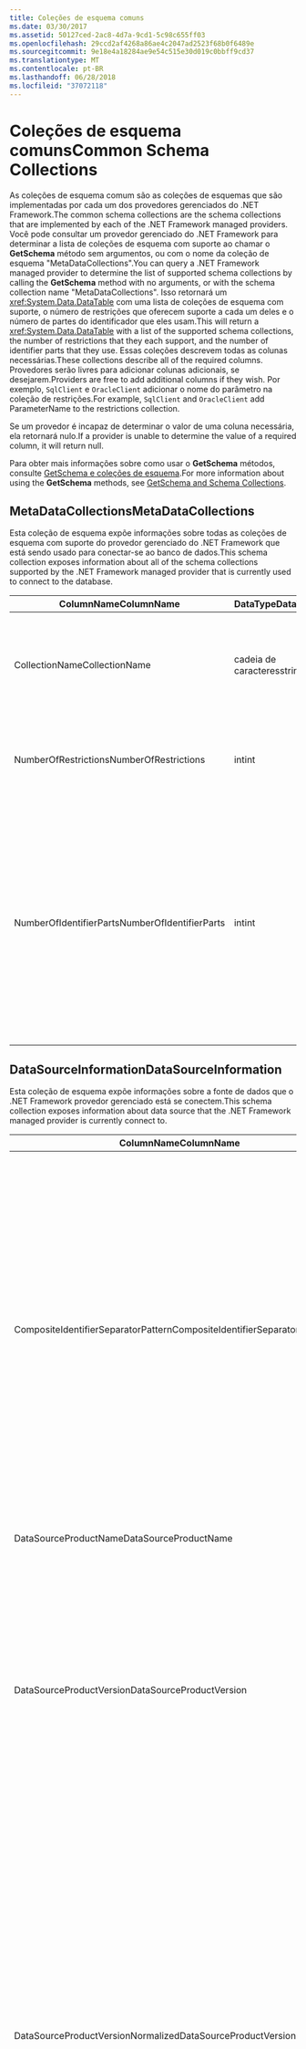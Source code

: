 ```yaml
---
title: Coleções de esquema comuns
ms.date: 03/30/2017
ms.assetid: 50127ced-2ac8-4d7a-9cd1-5c98c655ff03
ms.openlocfilehash: 29ccd2af4268a86ae4c2047ad2523f68b0f6489e
ms.sourcegitcommit: 9e18e4a18284ae9e54c515e30d019c0bbff9cd37
ms.translationtype: MT
ms.contentlocale: pt-BR
ms.lasthandoff: 06/28/2018
ms.locfileid: "37072118"
---
```

# <a name="common-schema-collections"></a><span data-ttu-id="d5958-102">Coleções de esquema comuns</span><span class="sxs-lookup"><span data-stu-id="d5958-102">Common Schema Collections</span></span>
<span data-ttu-id="d5958-103">As coleções de esquema comum são as coleções de esquemas que são implementadas por cada um dos provedores gerenciados do .NET Framework.</span><span class="sxs-lookup"><span data-stu-id="d5958-103">The common schema collections are the schema collections that are implemented by each of the .NET Framework managed providers.</span></span> <span data-ttu-id="d5958-104">Você pode consultar um provedor gerenciado do .NET Framework para determinar a lista de coleções de esquema com suporte ao chamar o **GetSchema** método sem argumentos, ou com o nome da coleção de esquema "MetaDataCollections".</span><span class="sxs-lookup"><span data-stu-id="d5958-104">You can query a .NET Framework managed provider to determine the list of supported schema collections by calling the **GetSchema** method with no arguments, or with the schema collection name "MetaDataCollections".</span></span> <span data-ttu-id="d5958-105">Isso retornará um <xref:System.Data.DataTable> com uma lista de coleções de esquema com suporte, o número de restrições que oferecem suporte a cada um deles e o número de partes do identificador que eles usam.</span><span class="sxs-lookup"><span data-stu-id="d5958-105">This will return a <xref:System.Data.DataTable> with a list of the supported schema collections, the number of restrictions that they each support, and the number of identifier parts that they use.</span></span> <span data-ttu-id="d5958-106">Essas coleções descrevem todas as colunas necessárias.</span><span class="sxs-lookup"><span data-stu-id="d5958-106">These collections describe all of the required columns.</span></span> <span data-ttu-id="d5958-107">Provedores serão livres para adicionar colunas adicionais, se desejarem.</span><span class="sxs-lookup"><span data-stu-id="d5958-107">Providers are free to add additional columns if they wish.</span></span> <span data-ttu-id="d5958-108">Por exemplo, `SqlClient` e `OracleClient` adicionar o nome do parâmetro na coleção de restrições.</span><span class="sxs-lookup"><span data-stu-id="d5958-108">For example, `SqlClient` and `OracleClient` add ParameterName to the restrictions collection.</span></span>  
  
 <span data-ttu-id="d5958-109">Se um provedor é incapaz de determinar o valor de uma coluna necessária, ela retornará nulo.</span><span class="sxs-lookup"><span data-stu-id="d5958-109">If a provider is unable to determine the value of a required column, it will return null.</span></span>  
  
 <span data-ttu-id="d5958-110">Para obter mais informações sobre como usar o **GetSchema** métodos, consulte [GetSchema e coleções de esquema](../../../../docs/framework/data/adonet/getschema-and-schema-collections.md).</span><span class="sxs-lookup"><span data-stu-id="d5958-110">For more information about using the **GetSchema** methods, see [GetSchema and Schema Collections](../../../../docs/framework/data/adonet/getschema-and-schema-collections.md).</span></span>  
  
## <a name="metadatacollections"></a><span data-ttu-id="d5958-111">MetaDataCollections</span><span class="sxs-lookup"><span data-stu-id="d5958-111">MetaDataCollections</span></span>  
 <span data-ttu-id="d5958-112">Esta coleção de esquema expõe informações sobre todas as coleções de esquema com suporte do provedor gerenciado do .NET Framework que está sendo usado para conectar-se ao banco de dados.</span><span class="sxs-lookup"><span data-stu-id="d5958-112">This schema collection exposes information about all of the schema collections supported by the .NET Framework managed provider that is currently used to connect to the database.</span></span>  
  
|<span data-ttu-id="d5958-113">ColumnName</span><span class="sxs-lookup"><span data-stu-id="d5958-113">ColumnName</span></span>|<span data-ttu-id="d5958-114">DataType</span><span class="sxs-lookup"><span data-stu-id="d5958-114">DataType</span></span>|<span data-ttu-id="d5958-115">Descrição</span><span class="sxs-lookup"><span data-stu-id="d5958-115">Description</span></span>|  
|----------------|--------------|-----------------|  
|<span data-ttu-id="d5958-116">CollectionName</span><span class="sxs-lookup"><span data-stu-id="d5958-116">CollectionName</span></span>|<span data-ttu-id="d5958-117">cadeia de caracteres</span><span class="sxs-lookup"><span data-stu-id="d5958-117">string</span></span>|<span data-ttu-id="d5958-118">O nome da coleção para passar para o **GetSchema** método para retornar a coleção.</span><span class="sxs-lookup"><span data-stu-id="d5958-118">The name of the collection to pass to the **GetSchema** method to return the collection.</span></span>|  
|<span data-ttu-id="d5958-119">NumberOfRestrictions</span><span class="sxs-lookup"><span data-stu-id="d5958-119">NumberOfRestrictions</span></span>|<span data-ttu-id="d5958-120">int</span><span class="sxs-lookup"><span data-stu-id="d5958-120">int</span></span>|<span data-ttu-id="d5958-121">O número de restrições que podem ser especificadas para a coleção.</span><span class="sxs-lookup"><span data-stu-id="d5958-121">The number of restrictions that may be specified for the collection.</span></span>|  
|<span data-ttu-id="d5958-122">NumberOfIdentifierParts</span><span class="sxs-lookup"><span data-stu-id="d5958-122">NumberOfIdentifierParts</span></span>|<span data-ttu-id="d5958-123">int</span><span class="sxs-lookup"><span data-stu-id="d5958-123">int</span></span>|<span data-ttu-id="d5958-124">O número de partes no nome do objeto de identificador/banco de dados compostos.</span><span class="sxs-lookup"><span data-stu-id="d5958-124">The number of parts in the composite identifier/database object name.</span></span> <span data-ttu-id="d5958-125">Por exemplo, no SQL Server, isso seria 3 para tabelas e 4 para colunas.</span><span class="sxs-lookup"><span data-stu-id="d5958-125">For example, in SQL Server, this would be 3 for tables and 4 for columns.</span></span> <span data-ttu-id="d5958-126">No Oracle, ele seria 2 para tabelas e 3 para colunas.</span><span class="sxs-lookup"><span data-stu-id="d5958-126">In Oracle, it would be 2 for tables and 3 for columns.</span></span>|  
  
## <a name="datasourceinformation"></a><span data-ttu-id="d5958-127">DataSourceInformation</span><span class="sxs-lookup"><span data-stu-id="d5958-127">DataSourceInformation</span></span>  
 <span data-ttu-id="d5958-128">Esta coleção de esquema expõe informações sobre a fonte de dados que o .NET Framework provedor gerenciado está se conectem.</span><span class="sxs-lookup"><span data-stu-id="d5958-128">This schema collection exposes information about data source that the .NET Framework managed provider is currently connect to.</span></span>  
  
|<span data-ttu-id="d5958-129">ColumnName</span><span class="sxs-lookup"><span data-stu-id="d5958-129">ColumnName</span></span>|<span data-ttu-id="d5958-130">DataType</span><span class="sxs-lookup"><span data-stu-id="d5958-130">DataType</span></span>|<span data-ttu-id="d5958-131">Descrição</span><span class="sxs-lookup"><span data-stu-id="d5958-131">Description</span></span>|  
|----------------|--------------|-----------------|  
|<span data-ttu-id="d5958-132">CompositeIdentifierSeparatorPattern</span><span class="sxs-lookup"><span data-stu-id="d5958-132">CompositeIdentifierSeparatorPattern</span></span>|<span data-ttu-id="d5958-133">cadeia de caracteres</span><span class="sxs-lookup"><span data-stu-id="d5958-133">string</span></span>|<span data-ttu-id="d5958-134">A expressão regular para corresponder os separadores de composição em um identificador composto.</span><span class="sxs-lookup"><span data-stu-id="d5958-134">The regular expression to match the composite separators in a composite identifier.</span></span> <span data-ttu-id="d5958-135">Por exemplo, "\\."</span><span class="sxs-lookup"><span data-stu-id="d5958-135">For example, "\\."</span></span> <span data-ttu-id="d5958-136">(para o SQL Server) ou "\@&#124;\\."</span><span class="sxs-lookup"><span data-stu-id="d5958-136">(for SQL Server) or "\@&#124;\\."</span></span> <span data-ttu-id="d5958-137">(para Oracle).</span><span class="sxs-lookup"><span data-stu-id="d5958-137">(for Oracle).</span></span><br /><br /> <span data-ttu-id="d5958-138">Um identificador composto normalmente é o que é usado para um nome de objeto de banco de dados, por exemplo: pubs.dbo.authors ou pubs@dbo.authors.</span><span class="sxs-lookup"><span data-stu-id="d5958-138">A composite identifier is typically what is used for a database object name, for example: pubs.dbo.authors or pubs@dbo.authors.</span></span><br /><br /> <span data-ttu-id="d5958-139">Para o SQL Server, use a expressão regular "\\.".</span><span class="sxs-lookup"><span data-stu-id="d5958-139">For SQL Server, use the regular expression "\\.".</span></span> <span data-ttu-id="d5958-140">Para OracleClient, use "\@&#124;\\.".</span><span class="sxs-lookup"><span data-stu-id="d5958-140">For OracleClient, use "\@&#124;\\.".</span></span><br /><br /> <span data-ttu-id="d5958-141">Para usar o Catalog_name_seperator do ODBC.</span><span class="sxs-lookup"><span data-stu-id="d5958-141">For ODBC use the Catalog_name_seperator.</span></span><br /><br /> <span data-ttu-id="d5958-142">Para OLE DB, use DBLITERAL_CATALOG_SEPARATOR ou DBLITERAL_SCHEMA_SEPARATOR.</span><span class="sxs-lookup"><span data-stu-id="d5958-142">For OLE DB use DBLITERAL_CATALOG_SEPARATOR or DBLITERAL_SCHEMA_SEPARATOR.</span></span>|  
|<span data-ttu-id="d5958-143">DataSourceProductName</span><span class="sxs-lookup"><span data-stu-id="d5958-143">DataSourceProductName</span></span>|<span data-ttu-id="d5958-144">cadeia de caracteres</span><span class="sxs-lookup"><span data-stu-id="d5958-144">string</span></span>|<span data-ttu-id="d5958-145">O nome do produto acessado pelo provedor, como "Oracle" ou "SQLServer".</span><span class="sxs-lookup"><span data-stu-id="d5958-145">The name of the product accessed by the provider, such as "Oracle" or "SQLServer".</span></span>|  
|<span data-ttu-id="d5958-146">DataSourceProductVersion</span><span class="sxs-lookup"><span data-stu-id="d5958-146">DataSourceProductVersion</span></span>|<span data-ttu-id="d5958-147">cadeia de caracteres</span><span class="sxs-lookup"><span data-stu-id="d5958-147">string</span></span>|<span data-ttu-id="d5958-148">Indica a versão do produto acessado pelo provedor, no formato nativo de fontes de dados e não está no formato de Microsoft.</span><span class="sxs-lookup"><span data-stu-id="d5958-148">Indicates the version of the product accessed by the provider, in the data sources native format and not in Microsoft format.</span></span><br /><br /> <span data-ttu-id="d5958-149">Em alguns casos DataSourceProductVersion e DataSourceProductVersionNormalized será o mesmo valor.</span><span class="sxs-lookup"><span data-stu-id="d5958-149">In some cases DataSourceProductVersion and DataSourceProductVersionNormalized will be the same value.</span></span> <span data-ttu-id="d5958-150">No caso de OLE DB e ODBC, eles sempre será o mesmo conforme eles são mapeados para a mesma chamada de função na API nativa subjacente.</span><span class="sxs-lookup"><span data-stu-id="d5958-150">In the case of OLE DB and ODBC, these will always be the same as they are mapped to the same function call in the underlying native API.</span></span>|  
|<span data-ttu-id="d5958-151">DataSourceProductVersionNormalized</span><span class="sxs-lookup"><span data-stu-id="d5958-151">DataSourceProductVersionNormalized</span></span>|<span data-ttu-id="d5958-152">cadeia de caracteres</span><span class="sxs-lookup"><span data-stu-id="d5958-152">string</span></span>|<span data-ttu-id="d5958-153">Uma versão normalizada para os dados de origem, que pode ser comparado com `String.Compare()`.</span><span class="sxs-lookup"><span data-stu-id="d5958-153">A normalized version for the data source, such that it can be compared with `String.Compare()`.</span></span> <span data-ttu-id="d5958-154">O formato deste é consistente para todas as versões do provedor para impedir que a versão 10 classificação entre a versão 1 e 2.</span><span class="sxs-lookup"><span data-stu-id="d5958-154">The format of this is consistent for all versions of the provider to prevent version 10 from sorting between version 1 and version 2.</span></span><br /><br /> <span data-ttu-id="d5958-155">Por exemplo, o provedor Oracle usa um formato de "nn.nn.nn.nn.nn" para sua versão normalizada, o que faz com que uma fonte de dados do Oracle 8i retornar "08.01.07.04.01".</span><span class="sxs-lookup"><span data-stu-id="d5958-155">For example, the Oracle provider uses a format of "nn.nn.nn.nn.nn" for its normalized version, which causes an Oracle 8i data source to return "08.01.07.04.01".</span></span> <span data-ttu-id="d5958-156">SQL Server usa o formato típico de "nn.nn.nnnn" Microsoft.</span><span class="sxs-lookup"><span data-stu-id="d5958-156">SQL Server uses the typical Microsoft "nn.nn.nnnn" format.</span></span><br /><br /> <span data-ttu-id="d5958-157">Em alguns casos, DataSourceProductVersion e DataSourceProductVersionNormalized será o mesmo valor.</span><span class="sxs-lookup"><span data-stu-id="d5958-157">In some cases, DataSourceProductVersion and DataSourceProductVersionNormalized will be the same value.</span></span> <span data-ttu-id="d5958-158">No caso de OLE DB e ODBC esses sempre será o mesmo como eles são mapeados para a mesma chamada de função na API nativa subjacente.</span><span class="sxs-lookup"><span data-stu-id="d5958-158">In the case of OLE DB and ODBC these will always be the same as they are mapped to the same function call in the underlying native API.</span></span>|  
|<span data-ttu-id="d5958-159">GroupByBehavior</span><span class="sxs-lookup"><span data-stu-id="d5958-159">GroupByBehavior</span></span>|<xref:System.Data.Common.GroupByBehavior>|<span data-ttu-id="d5958-160">Especifica a relação entre as colunas em uma cláusula GROUP BY e as colunas não agregadas na lista de seleção.</span><span class="sxs-lookup"><span data-stu-id="d5958-160">Specifies the relationship between the columns in a GROUP BY clause and the non-aggregated columns in the select list.</span></span>|  
|<span data-ttu-id="d5958-161">IdentifierPattern</span><span class="sxs-lookup"><span data-stu-id="d5958-161">IdentifierPattern</span></span>|<span data-ttu-id="d5958-162">cadeia de caracteres</span><span class="sxs-lookup"><span data-stu-id="d5958-162">string</span></span>|<span data-ttu-id="d5958-163">Uma expressão regular que corresponde a um identificador e tem um valor de correspondência do identificador.</span><span class="sxs-lookup"><span data-stu-id="d5958-163">A regular expression that matches an identifier and has a match value of the identifier.</span></span> <span data-ttu-id="d5958-164">Por exemplo, "[A-Za-z0-9 _ #$]".</span><span class="sxs-lookup"><span data-stu-id="d5958-164">For example "[A-Za-z0-9_#$]".</span></span>|  
|<span data-ttu-id="d5958-165">IdentifierCase</span><span class="sxs-lookup"><span data-stu-id="d5958-165">IdentifierCase</span></span>|<xref:System.Data.Common.IdentifierCase>|<span data-ttu-id="d5958-166">Indica se os identificadores entre aspas não são tratados como maiusculas e minúsculas ou não.</span><span class="sxs-lookup"><span data-stu-id="d5958-166">Indicates whether non-quoted identifiers are treated as case sensitive or not.</span></span>|  
|<span data-ttu-id="d5958-167">OrderByColumnsInSelect</span><span class="sxs-lookup"><span data-stu-id="d5958-167">OrderByColumnsInSelect</span></span>|<span data-ttu-id="d5958-168">bool</span><span class="sxs-lookup"><span data-stu-id="d5958-168">bool</span></span>|<span data-ttu-id="d5958-169">Especifica se as colunas em uma cláusula ORDER BY devem estar na lista de seleção.</span><span class="sxs-lookup"><span data-stu-id="d5958-169">Specifies whether columns in an ORDER BY clause must be in the select list.</span></span> <span data-ttu-id="d5958-170">Um valor true indica que eles devem estar na lista de seleção, um valor false indica que eles não precisam estar na lista de seleção.</span><span class="sxs-lookup"><span data-stu-id="d5958-170">A value of true indicates that they are required to be in the select list, a value of false indicates that they are not required to be in the select list.</span></span>|  
|<span data-ttu-id="d5958-171">ParameterMarkerFormat</span><span class="sxs-lookup"><span data-stu-id="d5958-171">ParameterMarkerFormat</span></span>|<span data-ttu-id="d5958-172">cadeia de caracteres</span><span class="sxs-lookup"><span data-stu-id="d5958-172">string</span></span>|<span data-ttu-id="d5958-173">Uma cadeia de caracteres de formato representa como formatar um parâmetro.</span><span class="sxs-lookup"><span data-stu-id="d5958-173">A format string that represents how to format a parameter.</span></span><br /><br /> <span data-ttu-id="d5958-174">Se a fonte de dados oferece suporte a parâmetros nomeados, o primeiro espaço reservado na cadeia de caracteres deve ser onde o nome do parâmetro deve ser formatado.</span><span class="sxs-lookup"><span data-stu-id="d5958-174">If named parameters are supported by the data source, the first placeholder in this string should be where the parameter name should be formatted.</span></span><br /><br /> <span data-ttu-id="d5958-175">Por exemplo, se a fonte de dados espera parâmetros nomeado e prefixado com um ':' deve ser ":{0}".</span><span class="sxs-lookup"><span data-stu-id="d5958-175">For example, if the data source expects parameters to be named and prefixed with an ‘:’ this would be ":{0}".</span></span> <span data-ttu-id="d5958-176">Ao formatar isso com um nome de parâmetro "P1" resultante é cadeia de caracteres ": p1".</span><span class="sxs-lookup"><span data-stu-id="d5958-176">When formatting this with a parameter name of "p1" the resulting string is ":p1".</span></span><br /><br /> <span data-ttu-id="d5958-177">Se a fonte de dados espera parâmetros para ser prefixados com o ' @', mas os nomes já incluírem-los, deve ser '{0}' e o resultado da formatação de um parâmetro denominado "\@p1" seria simplesmente "\@p1".</span><span class="sxs-lookup"><span data-stu-id="d5958-177">If the data source expects parameters to be prefixed with the ‘@’, but the names already include them, this would be ‘{0}’, and the result of formatting a parameter named "\@p1" would simply be "\@p1".</span></span><br /><br /> <span data-ttu-id="d5958-178">Para fontes de dados que não espera parâmetros nomeados e esperar que o uso do '?'</span><span class="sxs-lookup"><span data-stu-id="d5958-178">For data sources that do not expect named parameters and expect the use of the ‘?’</span></span> <span data-ttu-id="d5958-179">caracteres, a cadeia de caracteres de formato pode ser especificada simplesmente '?', que deve ignorar o nome do parâmetro.</span><span class="sxs-lookup"><span data-stu-id="d5958-179">character, the format string can be specified as simply ‘?’, which would ignore the parameter name.</span></span> <span data-ttu-id="d5958-180">Para OLE DB retornamos '?'.</span><span class="sxs-lookup"><span data-stu-id="d5958-180">For OLE DB we return ‘?’.</span></span>|  
|<span data-ttu-id="d5958-181">ParameterMarkerPattern</span><span class="sxs-lookup"><span data-stu-id="d5958-181">ParameterMarkerPattern</span></span>|<span data-ttu-id="d5958-182">cadeia de caracteres</span><span class="sxs-lookup"><span data-stu-id="d5958-182">string</span></span>|<span data-ttu-id="d5958-183">Uma expressão regular que corresponda a um marcador de parâmetro.</span><span class="sxs-lookup"><span data-stu-id="d5958-183">A regular expression that matches a parameter marker.</span></span> <span data-ttu-id="d5958-184">Ele tem um valor de correspondência do nome do parâmetro, se houver.</span><span class="sxs-lookup"><span data-stu-id="d5958-184">It will have a match value of the parameter name, if any.</span></span><br /><br /> <span data-ttu-id="d5958-185">Por exemplo, se os parâmetros nomeados são compatíveis com um '\@' caracteres iniciais que serão incluído no nome do parâmetro, isso seria: "(\@[A-Za-z0-9 _ $#]\*)".</span><span class="sxs-lookup"><span data-stu-id="d5958-185">For example, if named parameters are supported with an ‘@’ lead-in character that will be included in the parameter name, this would be: "(@[A-Za-z0-9_$#]\*)".</span></span><br /><br /> <span data-ttu-id="d5958-186">No entanto, se os parâmetros nomeados são compatíveis com um ':' como o caractere de apresentação e não é parte do nome do parâmetro, isso seria: ": ([A-Za-z0-9 _ $#]\*)".</span><span class="sxs-lookup"><span data-stu-id="d5958-186">However, if named parameters are supported with a ‘:’ as the lead-in character and it is not part of the parameter name, this would be: ":([A-Za-z0-9_$#]\*)".</span></span><br /><br /> <span data-ttu-id="d5958-187">É claro que, se a fonte de dados não dá suporte a parâmetros nomeados, isso seria apenas "?".</span><span class="sxs-lookup"><span data-stu-id="d5958-187">Of course, if the data source doesn’t support named parameters, this would simply be "?".</span></span>|  
|<span data-ttu-id="d5958-188">ParameterNameMaxLength</span><span class="sxs-lookup"><span data-stu-id="d5958-188">ParameterNameMaxLength</span></span>|<span data-ttu-id="d5958-189">int</span><span class="sxs-lookup"><span data-stu-id="d5958-189">int</span></span>|<span data-ttu-id="d5958-190">O comprimento máximo de um nome de parâmetro em caracteres.</span><span class="sxs-lookup"><span data-stu-id="d5958-190">The maximum length of a parameter name in characters.</span></span> <span data-ttu-id="d5958-191">O Visual Studio espera que se há suporte para nomes de parâmetro, o valor mínimo para o tamanho máximo é de 30 caracteres.</span><span class="sxs-lookup"><span data-stu-id="d5958-191">Visual Studio expects that if parameter names are supported, the minimum value for the maximum length is 30 characters.</span></span><br /><br /> <span data-ttu-id="d5958-192">Se a fonte de dados não dá suporte a parâmetros nomeados, essa propriedade retornará zero.</span><span class="sxs-lookup"><span data-stu-id="d5958-192">If the data source does not support named parameters, this property returns zero.</span></span>|  
|<span data-ttu-id="d5958-193">ParameterNamePattern</span><span class="sxs-lookup"><span data-stu-id="d5958-193">ParameterNamePattern</span></span>|<span data-ttu-id="d5958-194">cadeia de caracteres</span><span class="sxs-lookup"><span data-stu-id="d5958-194">string</span></span>|<span data-ttu-id="d5958-195">Uma expressão regular compatível com os nomes de parâmetro válido.</span><span class="sxs-lookup"><span data-stu-id="d5958-195">A regular expression that matches the valid parameter names.</span></span> <span data-ttu-id="d5958-196">Fontes de dados diferentes têm diferentes regras relativas ao uso de caracteres que podem ser usados para nomes de parâmetro.</span><span class="sxs-lookup"><span data-stu-id="d5958-196">Different data sources have different rules regarding the characters that may be used for parameter names.</span></span><br /><br /> <span data-ttu-id="d5958-197">O Visual Studio espera se há suporte para nomes de parâmetro, os caracteres "\p{Lu}\p{Ll}\p{Lt}\p{Lm}\p{Lo}\p{Nl}\p{Nd}" são o conjunto com suporte mínimo de caracteres que são válidos para nomes de parâmetro.</span><span class="sxs-lookup"><span data-stu-id="d5958-197">Visual Studio expects that if parameter names are supported, the characters "\p{Lu}\p{Ll}\p{Lt}\p{Lm}\p{Lo}\p{Nl}\p{Nd}" are the minimum supported set of characters that are valid for parameter names.</span></span>|  
|<span data-ttu-id="d5958-198">QuotedIdentifierPattern</span><span class="sxs-lookup"><span data-stu-id="d5958-198">QuotedIdentifierPattern</span></span>|<span data-ttu-id="d5958-199">cadeia de caracteres</span><span class="sxs-lookup"><span data-stu-id="d5958-199">string</span></span>|<span data-ttu-id="d5958-200">Uma expressão regular que corresponda a um identificador entre aspas e tem um valor de correspondência de identificador sem as aspas.</span><span class="sxs-lookup"><span data-stu-id="d5958-200">A regular expression that matches a quoted identifier and has a match value of the identifier itself without the quotes.</span></span> <span data-ttu-id="d5958-201">Por exemplo, se a fonte de dados usadas aspas duplas para identificar os identificadores entre aspas, isso seria: "(([^\\"]&#124;\\"\\") \*) ".</span><span class="sxs-lookup"><span data-stu-id="d5958-201">For example, if the data source used double-quotes to identify quoted identifiers, this would be: "(([^\\"]&#124;\\"\\")\*)".</span></span>|  
|<span data-ttu-id="d5958-202">QuotedIdentifierCase</span><span class="sxs-lookup"><span data-stu-id="d5958-202">QuotedIdentifierCase</span></span>|<xref:System.Data.Common.IdentifierCase>|<span data-ttu-id="d5958-203">Indica se os identificadores entre aspas são tratados como maiusculas e minúsculas ou não.</span><span class="sxs-lookup"><span data-stu-id="d5958-203">Indicates whether quoted identifiers are treated as case sensitive or not.</span></span>|  
|<span data-ttu-id="d5958-204">StatementSeparatorPattern</span><span class="sxs-lookup"><span data-stu-id="d5958-204">StatementSeparatorPattern</span></span>|<span data-ttu-id="d5958-205">cadeia de caracteres</span><span class="sxs-lookup"><span data-stu-id="d5958-205">string</span></span>|<span data-ttu-id="d5958-206">Uma expressão regular compatível com o separador de instrução.</span><span class="sxs-lookup"><span data-stu-id="d5958-206">A regular expression that matches the statement separator.</span></span>|  
|<span data-ttu-id="d5958-207">StringLiteralPattern</span><span class="sxs-lookup"><span data-stu-id="d5958-207">StringLiteralPattern</span></span>|<span data-ttu-id="d5958-208">cadeia de caracteres</span><span class="sxs-lookup"><span data-stu-id="d5958-208">string</span></span>|<span data-ttu-id="d5958-209">Uma expressão regular que coincida com uma literal de cadeia de caracteres e tem um valor de correspondência do literal em si.</span><span class="sxs-lookup"><span data-stu-id="d5958-209">A regular expression that matches a string literal and has a match value of the literal itself.</span></span> <span data-ttu-id="d5958-210">Por exemplo, se a fonte de dados usadas aspas simples para identificar as cadeias de caracteres, isso seria: "('([^']&#124;'') \*')"'</span><span class="sxs-lookup"><span data-stu-id="d5958-210">For example, if the data source used single-quotes to identify strings, this would be: "('([^']&#124;'')\*')"'</span></span>|  
|<span data-ttu-id="d5958-211">SupportedJoinOperators</span><span class="sxs-lookup"><span data-stu-id="d5958-211">SupportedJoinOperators</span></span>|<xref:System.Data.Common.SupportedJoinOperators>|<span data-ttu-id="d5958-212">Especifica que tipos de instruções de associação do SQL são suportados pela fonte de dados.</span><span class="sxs-lookup"><span data-stu-id="d5958-212">Specifies what types of SQL join statements are supported by the data source.</span></span>|  
  
## <a name="datatypes"></a><span data-ttu-id="d5958-213">Tipos de dados</span><span class="sxs-lookup"><span data-stu-id="d5958-213">DataTypes</span></span>  
 <span data-ttu-id="d5958-214">Essas informações de expõe de coleção de esquema sobre tipos de dados que são suportados pelo banco de dados que o .NET Framework provedor gerenciado estão conectadas atualmente à.</span><span class="sxs-lookup"><span data-stu-id="d5958-214">This schema collection exposes information about the data types that are supported by the database that the .NET Framework managed provider is currently connected to.</span></span>  
  
|<span data-ttu-id="d5958-215">ColumnName</span><span class="sxs-lookup"><span data-stu-id="d5958-215">ColumnName</span></span>|<span data-ttu-id="d5958-216">DataType</span><span class="sxs-lookup"><span data-stu-id="d5958-216">DataType</span></span>|<span data-ttu-id="d5958-217">Descrição</span><span class="sxs-lookup"><span data-stu-id="d5958-217">Description</span></span>|  
|----------------|--------------|-----------------|  
|<span data-ttu-id="d5958-218">NomeDoTipo</span><span class="sxs-lookup"><span data-stu-id="d5958-218">TypeName</span></span>|<span data-ttu-id="d5958-219">cadeia de caracteres</span><span class="sxs-lookup"><span data-stu-id="d5958-219">string</span></span>|<span data-ttu-id="d5958-220">Os dados específicos do provedor de nome de tipo.</span><span class="sxs-lookup"><span data-stu-id="d5958-220">The provider-specific data type name.</span></span>|  
|<span data-ttu-id="d5958-221">ProviderDbType</span><span class="sxs-lookup"><span data-stu-id="d5958-221">ProviderDbType</span></span>|<span data-ttu-id="d5958-222">int</span><span class="sxs-lookup"><span data-stu-id="d5958-222">int</span></span>|<span data-ttu-id="d5958-223">O valor de tipo específico de provedor que deve ser usado ao especificar o tipo do parâmetro.</span><span class="sxs-lookup"><span data-stu-id="d5958-223">The provider-specific type value that should be used when specifying a parameter’s type.</span></span> <span data-ttu-id="d5958-224">Por exemplo, SqlDbType.Money ou OracleType.Blob.</span><span class="sxs-lookup"><span data-stu-id="d5958-224">For example, SqlDbType.Money or OracleType.Blob.</span></span>|  
|<span data-ttu-id="d5958-225">ColumnSize</span><span class="sxs-lookup"><span data-stu-id="d5958-225">ColumnSize</span></span>|<span data-ttu-id="d5958-226">long</span><span class="sxs-lookup"><span data-stu-id="d5958-226">long</span></span>|<span data-ttu-id="d5958-227">O comprimento de uma coluna não numérica ou parâmetro refere-se para o máximo ou o comprimento definido para esse tipo pelo provedor.</span><span class="sxs-lookup"><span data-stu-id="d5958-227">The length of a non-numeric column or parameter refers to either the maximum or the length defined for this type by the provider.</span></span><br /><br /> <span data-ttu-id="d5958-228">Para dados de caracteres, esse é o máximo ou definido o comprimento em unidades, definidas pela fonte de dados.</span><span class="sxs-lookup"><span data-stu-id="d5958-228">For character data, this is the maximum or defined length in units, defined by the data source.</span></span> <span data-ttu-id="d5958-229">Oracle tem o conceito de especificar um comprimento e, em seguida, especificando o tamanho real do armazenamento para alguns tipos de dados de caractere.</span><span class="sxs-lookup"><span data-stu-id="d5958-229">Oracle has the concept of specifying a length and then specifying the actual storage size for some character data types.</span></span> <span data-ttu-id="d5958-230">Isso define apenas o tamanho em unidades para Oracle.</span><span class="sxs-lookup"><span data-stu-id="d5958-230">This defines only the length in units for Oracle.</span></span><br /><br /> <span data-ttu-id="d5958-231">Para tipos de dados de data e hora, esse é o comprimento da representação de cadeia de caracteres (supondo que a precisão máxima permitida do componente frações de segundo).</span><span class="sxs-lookup"><span data-stu-id="d5958-231">For date-time data types, this is the length of the string representation (assuming the maximum allowed precision of the fractional seconds component).</span></span><br /><br /> <span data-ttu-id="d5958-232">Se o tipo de dados for numérico, esse é o limite superior na precisão máxima do tipo de dados.</span><span class="sxs-lookup"><span data-stu-id="d5958-232">If the data type is numeric, this is the upper bound on the maximum precision of the data type.</span></span>|  
|<span data-ttu-id="d5958-233">CreateFormat</span><span class="sxs-lookup"><span data-stu-id="d5958-233">CreateFormat</span></span>|<span data-ttu-id="d5958-234">cadeia de caracteres</span><span class="sxs-lookup"><span data-stu-id="d5958-234">string</span></span>|<span data-ttu-id="d5958-235">Cadeia de caracteres de formato que representa como adicionar essa coluna para uma instrução de definição de dados, como CREATE TABLE.</span><span class="sxs-lookup"><span data-stu-id="d5958-235">Format string that represents how to add this column to a data definition statement, such as CREATE TABLE.</span></span> <span data-ttu-id="d5958-236">Cada elemento na matriz CreateParameter deve ser representado por um "marcador de parâmetro" na cadeia de caracteres de formato.</span><span class="sxs-lookup"><span data-stu-id="d5958-236">Each element in the CreateParameter array should be represented by a "parameter marker" in the format string.</span></span><br /><br /> <span data-ttu-id="d5958-237">Por exemplo, o tipo de dados SQL DECIMAL requer uma precisão e uma escala.</span><span class="sxs-lookup"><span data-stu-id="d5958-237">For example, the SQL data type DECIMAL needs a precision and a scale.</span></span> <span data-ttu-id="d5958-238">Nesse caso, seria a cadeia de caracteres de formato "DECIMAL ({0},{1})".</span><span class="sxs-lookup"><span data-stu-id="d5958-238">In this case, the format string would be "DECIMAL({0},{1})".</span></span>|  
|<span data-ttu-id="d5958-239">CreateParameters</span><span class="sxs-lookup"><span data-stu-id="d5958-239">CreateParameters</span></span>|<span data-ttu-id="d5958-240">cadeia de caracteres</span><span class="sxs-lookup"><span data-stu-id="d5958-240">string</span></span>|<span data-ttu-id="d5958-241">Os parâmetros de criação devem ser especificados ao criar uma coluna desse tipo de dados.</span><span class="sxs-lookup"><span data-stu-id="d5958-241">The creation parameters that must be specified when creating a column of this data type.</span></span> <span data-ttu-id="d5958-242">Cada parâmetro de criação é listado na cadeia de caracteres, separada por uma vírgula na ordem em que eles devem ser fornecidos.</span><span class="sxs-lookup"><span data-stu-id="d5958-242">Each creation parameter is listed in the string, separated by a comma in the order they are to be supplied.</span></span><br /><br /> <span data-ttu-id="d5958-243">Por exemplo, o tipo de dados SQL DECIMAL requer uma precisão e uma escala.</span><span class="sxs-lookup"><span data-stu-id="d5958-243">For example, the SQL data type DECIMAL needs a precision and a scale.</span></span> <span data-ttu-id="d5958-244">Nesse caso, os parâmetros de criação devem conter a cadeia de caracteres "precisão, escala".</span><span class="sxs-lookup"><span data-stu-id="d5958-244">In this case, the creation parameters should contain the string "precision, scale".</span></span><br /><br /> <span data-ttu-id="d5958-245">Em um comando de texto para criar uma coluna DECIMAL com uma precisão de 10 e uma escala de 2, o valor da coluna CreateFormat pode ser DECIMAL ({0},{1}) "e a especificação de tipo completa seria DECIMAL(10,2).</span><span class="sxs-lookup"><span data-stu-id="d5958-245">In a text command to create a DECIMAL column with a precision of 10 and a scale of 2, the value of the CreateFormat column might be DECIMAL({0},{1})" and the complete type specification would be DECIMAL(10,2).</span></span>|  
|<span data-ttu-id="d5958-246">DataType</span><span class="sxs-lookup"><span data-stu-id="d5958-246">DataType</span></span>|<span data-ttu-id="d5958-247">cadeia de caracteres</span><span class="sxs-lookup"><span data-stu-id="d5958-247">string</span></span>|<span data-ttu-id="d5958-248">O nome do tipo do tipo de dados do .NET Framework.</span><span class="sxs-lookup"><span data-stu-id="d5958-248">The name of the .NET Framework type of the data type.</span></span>|  
|<span data-ttu-id="d5958-249">IsAutoincrementable</span><span class="sxs-lookup"><span data-stu-id="d5958-249">IsAutoincrementable</span></span>|<span data-ttu-id="d5958-250">bool</span><span class="sxs-lookup"><span data-stu-id="d5958-250">bool</span></span>|<span data-ttu-id="d5958-251">True – valores desse tipo de dados podem ser de incremento automático.</span><span class="sxs-lookup"><span data-stu-id="d5958-251">true—Values of this data type may be auto-incrementing.</span></span><br /><br /> <span data-ttu-id="d5958-252">FALSO-valores desse tipo de dados podem não ser incremento automático.</span><span class="sxs-lookup"><span data-stu-id="d5958-252">false—Values of this data type may not be auto-incrementing.</span></span><br /><br /> <span data-ttu-id="d5958-253">Observe que isso apenas indica se uma coluna desse tipo de dados pode ser incremento automático, nem todas as colunas desse tipo são incremento automático.</span><span class="sxs-lookup"><span data-stu-id="d5958-253">Note that this merely indicates whether a column of this data type may be auto-incrementing, not that all columns of this type are auto-incrementing.</span></span>|  
|<span data-ttu-id="d5958-254">IsBestMatch</span><span class="sxs-lookup"><span data-stu-id="d5958-254">IsBestMatch</span></span>|<span data-ttu-id="d5958-255">bool</span><span class="sxs-lookup"><span data-stu-id="d5958-255">bool</span></span>|<span data-ttu-id="d5958-256">True – o tipo de dados é a melhor correspondência entre todos os tipos de dados no repositório de dados e o tipo de dados do .NET Framework indicado pelo valor na coluna de tipo de dados.</span><span class="sxs-lookup"><span data-stu-id="d5958-256">true—The data type is the best match between all data types in the data store and the .NET Framework data type indicated by the value in the DataType column.</span></span><br /><br /> <span data-ttu-id="d5958-257">False – o tipo de dados não é a melhor correspondência.</span><span class="sxs-lookup"><span data-stu-id="d5958-257">false—The data type is not the best match.</span></span><br /><br /> <span data-ttu-id="d5958-258">Para cada conjunto de linhas em que o valor da coluna de tipo de dados é o mesmo, a coluna IsBestMatch é definida como true em apenas uma linha.</span><span class="sxs-lookup"><span data-stu-id="d5958-258">For each set of rows in which the value of the DataType column is the same, the IsBestMatch column is set to true in only one row.</span></span>|  
|<span data-ttu-id="d5958-259">IsCaseSensitive</span><span class="sxs-lookup"><span data-stu-id="d5958-259">IsCaseSensitive</span></span>|<span data-ttu-id="d5958-260">bool</span><span class="sxs-lookup"><span data-stu-id="d5958-260">bool</span></span>|<span data-ttu-id="d5958-261">True – o tipo de dados é um tipo de caractere e diferencia maiusculas de minúsculas.</span><span class="sxs-lookup"><span data-stu-id="d5958-261">true—The data type is a character type and is case-sensitive.</span></span><br /><br /> <span data-ttu-id="d5958-262">False – o tipo de dados não é um tipo de caractere ou não diferencia maiusculas de minúsculas.</span><span class="sxs-lookup"><span data-stu-id="d5958-262">false—The data type is not a character type or is not case-sensitive.</span></span>|  
|<span data-ttu-id="d5958-263">IsFixedLength</span><span class="sxs-lookup"><span data-stu-id="d5958-263">IsFixedLength</span></span>|<span data-ttu-id="d5958-264">bool</span><span class="sxs-lookup"><span data-stu-id="d5958-264">bool</span></span>|<span data-ttu-id="d5958-265">True – colunas desse tipo de dados criado pela linguagem de definição de dados (DDL) terão comprimento fixo.</span><span class="sxs-lookup"><span data-stu-id="d5958-265">true—Columns of this data type created by the data definition language (DDL) will be of fixed length.</span></span><br /><br /> <span data-ttu-id="d5958-266">False – colunas deste tipo de dados criadas pelo DDL será de comprimento variável.</span><span class="sxs-lookup"><span data-stu-id="d5958-266">false—Columns of this data type created by the DDL will be of variable length.</span></span><br /><br /> <span data-ttu-id="d5958-267">DBNull.Value—It não se sabe se o provedor mapeará esse campo com uma coluna de comprimento fixo ou comprimento variável.</span><span class="sxs-lookup"><span data-stu-id="d5958-267">DBNull.Value—It is not known whether the provider will map this field with a fixed-length or variable-length column.</span></span>|  
|<span data-ttu-id="d5958-268">IsFixedPrecisionScale</span><span class="sxs-lookup"><span data-stu-id="d5958-268">IsFixedPrecisionScale</span></span>|<span data-ttu-id="d5958-269">bool</span><span class="sxs-lookup"><span data-stu-id="d5958-269">bool</span></span>|<span data-ttu-id="d5958-270">True – o tipo de dados tem uma precisão e escala fixas.</span><span class="sxs-lookup"><span data-stu-id="d5958-270">true—The data type has a fixed precision and scale.</span></span><br /><br /> <span data-ttu-id="d5958-271">False – o tipo de dados não tem uma precisão e escala fixas.</span><span class="sxs-lookup"><span data-stu-id="d5958-271">false—The data type does not have a fixed precision and scale.</span></span>|  
|<span data-ttu-id="d5958-272">IsLong</span><span class="sxs-lookup"><span data-stu-id="d5958-272">IsLong</span></span>|<span data-ttu-id="d5958-273">bool</span><span class="sxs-lookup"><span data-stu-id="d5958-273">bool</span></span>|<span data-ttu-id="d5958-274">True – o tipo de dados contém dados muito longos; a definição de dados muito longos é específica do provedor.</span><span class="sxs-lookup"><span data-stu-id="d5958-274">true—The data type contains very long data; the definition of very long data is provider-specific.</span></span><br /><br /> <span data-ttu-id="d5958-275">False – o tipo de dados não contém dados muito longos.</span><span class="sxs-lookup"><span data-stu-id="d5958-275">false—The data type does not contain very long data.</span></span>|  
|<span data-ttu-id="d5958-276">IsNullable</span><span class="sxs-lookup"><span data-stu-id="d5958-276">IsNullable</span></span>|<span data-ttu-id="d5958-277">bool</span><span class="sxs-lookup"><span data-stu-id="d5958-277">bool</span></span>|<span data-ttu-id="d5958-278">True – o tipo de dados é anulável.</span><span class="sxs-lookup"><span data-stu-id="d5958-278">true—The data type is nullable.</span></span><br /><br /> <span data-ttu-id="d5958-279">False – o tipo de dados não é anulável.</span><span class="sxs-lookup"><span data-stu-id="d5958-279">false—The data type is not nullable.</span></span><br /><br /> <span data-ttu-id="d5958-280">DBNull.Value—It não se sabe se o tipo de dados é anulável.</span><span class="sxs-lookup"><span data-stu-id="d5958-280">DBNull.Value—It is not known whether the data type is nullable.</span></span>|  
|<span data-ttu-id="d5958-281">IsSearchable</span><span class="sxs-lookup"><span data-stu-id="d5958-281">IsSearchable</span></span>|<span data-ttu-id="d5958-282">bool</span><span class="sxs-lookup"><span data-stu-id="d5958-282">bool</span></span>|<span data-ttu-id="d5958-283">True – o tipo de dados pode ser usado em uma cláusula WHERE com qualquer operador, exceto o predicado LIKE.</span><span class="sxs-lookup"><span data-stu-id="d5958-283">true—The data type can be used in a WHERE clause with any operator except the LIKE predicate.</span></span><br /><br /> <span data-ttu-id="d5958-284">False – o tipo de dados não pode ser usado em uma cláusula WHERE com qualquer operador, exceto o predicado LIKE.</span><span class="sxs-lookup"><span data-stu-id="d5958-284">false—The data type cannot be used in a WHERE clause with any operator except the LIKE predicate.</span></span>|  
|<span data-ttu-id="d5958-285">IsSearchableWithLike</span><span class="sxs-lookup"><span data-stu-id="d5958-285">IsSearchableWithLike</span></span>|<span data-ttu-id="d5958-286">bool</span><span class="sxs-lookup"><span data-stu-id="d5958-286">bool</span></span>|<span data-ttu-id="d5958-287">True – o tipo de dados pode ser usado com o predicado LIKE</span><span class="sxs-lookup"><span data-stu-id="d5958-287">true—The data type can be used with the LIKE predicate</span></span><br /><br /> <span data-ttu-id="d5958-288">False – o tipo de dados não pode ser usado com o predicado LIKE.</span><span class="sxs-lookup"><span data-stu-id="d5958-288">false—The data type cannot be used with the LIKE predicate.</span></span>|  
|<span data-ttu-id="d5958-289">IsUnsigned</span><span class="sxs-lookup"><span data-stu-id="d5958-289">IsUnsigned</span></span>|<span data-ttu-id="d5958-290">bool</span><span class="sxs-lookup"><span data-stu-id="d5958-290">bool</span></span>|<span data-ttu-id="d5958-291">True – o tipo de dados não está assinado.</span><span class="sxs-lookup"><span data-stu-id="d5958-291">true—The data type is unsigned.</span></span><br /><br /> <span data-ttu-id="d5958-292">False – o tipo de dados é assinado.</span><span class="sxs-lookup"><span data-stu-id="d5958-292">false—The data type is signed.</span></span><br /><br /> <span data-ttu-id="d5958-293">DBNull.Value—Not aplicável ao tipo de dados.</span><span class="sxs-lookup"><span data-stu-id="d5958-293">DBNull.Value—Not applicable to data type.</span></span>|  
|<span data-ttu-id="d5958-294">MaximumScale</span><span class="sxs-lookup"><span data-stu-id="d5958-294">MaximumScale</span></span>|<span data-ttu-id="d5958-295">short</span><span class="sxs-lookup"><span data-stu-id="d5958-295">short</span></span>|<span data-ttu-id="d5958-296">Se o indicador de tipo é um tipo numérico, esse é o número máximo de dígitos permitidos à direita da vírgula decimal.</span><span class="sxs-lookup"><span data-stu-id="d5958-296">If the type indicator is a numeric type, this is the maximum number of digits allowed to the right of the decimal point.</span></span> <span data-ttu-id="d5958-297">Caso contrário, isso é DBNull.</span><span class="sxs-lookup"><span data-stu-id="d5958-297">Otherwise, this is DBNull.Value.</span></span>|  
|<span data-ttu-id="d5958-298">MinimumScale</span><span class="sxs-lookup"><span data-stu-id="d5958-298">MinimumScale</span></span>|<span data-ttu-id="d5958-299">short</span><span class="sxs-lookup"><span data-stu-id="d5958-299">short</span></span>|<span data-ttu-id="d5958-300">Se o indicador de tipo é um tipo numérico, esse é o número mínimo de dígitos permitidos à direita da vírgula decimal.</span><span class="sxs-lookup"><span data-stu-id="d5958-300">If the type indicator is a numeric type, this is the minimum number of digits allowed to the right of the decimal point.</span></span> <span data-ttu-id="d5958-301">Caso contrário, isso é DBNull.</span><span class="sxs-lookup"><span data-stu-id="d5958-301">Otherwise, this is DBNull.Value.</span></span>|  
|<span data-ttu-id="d5958-302">IsConcurrencyType</span><span class="sxs-lookup"><span data-stu-id="d5958-302">IsConcurrencyType</span></span>|<span data-ttu-id="d5958-303">bool</span><span class="sxs-lookup"><span data-stu-id="d5958-303">bool</span></span>|<span data-ttu-id="d5958-304">True – o tipo de dados é atualizado no banco de dados sempre que a linha é alterada e o valor da coluna é diferente de todos os valores anteriores</span><span class="sxs-lookup"><span data-stu-id="d5958-304">true – the data type is updated by the database every time the row is changed and the value of the column is different from all previous values</span></span><br /><br /> <span data-ttu-id="d5958-305">FALSO – o tipo de dados é atualizada no banco de dados sempre que a linha é alterada de Observação</span><span class="sxs-lookup"><span data-stu-id="d5958-305">false – the data type is note updated by the database every time the row is changed</span></span><br /><br /> <span data-ttu-id="d5958-306">DBNull – o banco de dados não suporta esse tipo de tipo de dados</span><span class="sxs-lookup"><span data-stu-id="d5958-306">DBNull.Value – the database does not support this type of data type</span></span>|  
|<span data-ttu-id="d5958-307">IsLiteralSupported</span><span class="sxs-lookup"><span data-stu-id="d5958-307">IsLiteralSupported</span></span>|<span data-ttu-id="d5958-308">bool</span><span class="sxs-lookup"><span data-stu-id="d5958-308">bool</span></span>|<span data-ttu-id="d5958-309">True – o tipo de dados pode ser expresso como um literal</span><span class="sxs-lookup"><span data-stu-id="d5958-309">true – the data type can be expressed as a literal</span></span><br /><br /> <span data-ttu-id="d5958-310">FALSO – o tipo de dados não pode ser expresso como um literal</span><span class="sxs-lookup"><span data-stu-id="d5958-310">false – the data type can not be expressed as a literal</span></span>|  
|<span data-ttu-id="d5958-311">LiteralPrefix</span><span class="sxs-lookup"><span data-stu-id="d5958-311">LiteralPrefix</span></span>|<span data-ttu-id="d5958-312">cadeia de caracteres</span><span class="sxs-lookup"><span data-stu-id="d5958-312">string</span></span>|<span data-ttu-id="d5958-313">O prefixo aplicado a um determinado literal.</span><span class="sxs-lookup"><span data-stu-id="d5958-313">The prefix applied to a given literal.</span></span>|  
|<span data-ttu-id="d5958-314">LiteralSuffix</span><span class="sxs-lookup"><span data-stu-id="d5958-314">LiteralSuffix</span></span>|<span data-ttu-id="d5958-315">cadeia de caracteres</span><span class="sxs-lookup"><span data-stu-id="d5958-315">string</span></span>|<span data-ttu-id="d5958-316">O sufixo aplicado a um determinado literal.</span><span class="sxs-lookup"><span data-stu-id="d5958-316">The suffix applied to a given literal.</span></span>|  
|<span data-ttu-id="d5958-317">NativeDataType</span><span class="sxs-lookup"><span data-stu-id="d5958-317">NativeDataType</span></span>|<span data-ttu-id="d5958-318">Cadeia de Caracteres</span><span class="sxs-lookup"><span data-stu-id="d5958-318">String</span></span>|<span data-ttu-id="d5958-319">NativeDataType é uma coluna específica do OLE DB para expor o tipo de OLE DB do tipo de dados.</span><span class="sxs-lookup"><span data-stu-id="d5958-319">NativeDataType is an OLE DB specific column for exposing the OLE DB type of the data type .</span></span>|  
  
## <a name="restrictions"></a><span data-ttu-id="d5958-320">Restrições</span><span class="sxs-lookup"><span data-stu-id="d5958-320">Restrictions</span></span>  
 <span data-ttu-id="d5958-321">Esta coleção de esquema exposto informações sobre as restrições que são suportados pelo provedor gerenciado do .NET Framework que está sendo usado para conectar-se ao banco de dados.</span><span class="sxs-lookup"><span data-stu-id="d5958-321">This schema collection exposed information about the restrictions that are supported by the .NET Framework managed provider that is currently used to connect to the database.</span></span>  
  
|<span data-ttu-id="d5958-322">ColumnName</span><span class="sxs-lookup"><span data-stu-id="d5958-322">ColumnName</span></span>|<span data-ttu-id="d5958-323">DataType</span><span class="sxs-lookup"><span data-stu-id="d5958-323">DataType</span></span>|<span data-ttu-id="d5958-324">Descrição</span><span class="sxs-lookup"><span data-stu-id="d5958-324">Description</span></span>|  
|----------------|--------------|-----------------|  
|<span data-ttu-id="d5958-325">CollectionName</span><span class="sxs-lookup"><span data-stu-id="d5958-325">CollectionName</span></span>|<span data-ttu-id="d5958-326">cadeia de caracteres</span><span class="sxs-lookup"><span data-stu-id="d5958-326">string</span></span>|<span data-ttu-id="d5958-327">O nome da coleção que essas restrições se aplicam a.</span><span class="sxs-lookup"><span data-stu-id="d5958-327">The name of the collection that these restrictions apply to.</span></span>|  
|<span data-ttu-id="d5958-328">RestrictionName</span><span class="sxs-lookup"><span data-stu-id="d5958-328">RestrictionName</span></span>|<span data-ttu-id="d5958-329">cadeia de caracteres</span><span class="sxs-lookup"><span data-stu-id="d5958-329">string</span></span>|<span data-ttu-id="d5958-330">O nome da restrição na coleção.</span><span class="sxs-lookup"><span data-stu-id="d5958-330">The name of the restriction in the collection.</span></span>|  
|<span data-ttu-id="d5958-331">RestrictionDefault</span><span class="sxs-lookup"><span data-stu-id="d5958-331">RestrictionDefault</span></span>|<span data-ttu-id="d5958-332">cadeia de caracteres</span><span class="sxs-lookup"><span data-stu-id="d5958-332">string</span></span>|<span data-ttu-id="d5958-333">Ignorado.</span><span class="sxs-lookup"><span data-stu-id="d5958-333">Ignored.</span></span>|  
|<span data-ttu-id="d5958-334">RestrictionNumber</span><span class="sxs-lookup"><span data-stu-id="d5958-334">RestrictionNumber</span></span>|<span data-ttu-id="d5958-335">int</span><span class="sxs-lookup"><span data-stu-id="d5958-335">int</span></span>|<span data-ttu-id="d5958-336">O local real nas restrições de coleções que essa restrição específica cairá.</span><span class="sxs-lookup"><span data-stu-id="d5958-336">The actual location in the collections restrictions that this particular restriction falls in.</span></span>|  
  
## <a name="reservedwords"></a><span data-ttu-id="d5958-337">ReservedWords</span><span class="sxs-lookup"><span data-stu-id="d5958-337">ReservedWords</span></span>  
 <span data-ttu-id="d5958-338">Esta coleção de esquema expõe informações sobre as palavras que são reservados pelo banco de dados que o .NET Framework gerenciado provedor que está atualmente conectado a.</span><span class="sxs-lookup"><span data-stu-id="d5958-338">This schema collection exposes information about the words that are reserved by the database that the .NET Framework managed provider that is currently connected to.</span></span>  
  
|<span data-ttu-id="d5958-339">ColumnName</span><span class="sxs-lookup"><span data-stu-id="d5958-339">ColumnName</span></span>|<span data-ttu-id="d5958-340">DataType</span><span class="sxs-lookup"><span data-stu-id="d5958-340">DataType</span></span>|<span data-ttu-id="d5958-341">Descrição</span><span class="sxs-lookup"><span data-stu-id="d5958-341">Description</span></span>|  
|----------------|--------------|-----------------|  
|<span data-ttu-id="d5958-342">ReservedWord</span><span class="sxs-lookup"><span data-stu-id="d5958-342">ReservedWord</span></span>|<span data-ttu-id="d5958-343">cadeia de caracteres</span><span class="sxs-lookup"><span data-stu-id="d5958-343">string</span></span>|<span data-ttu-id="d5958-344">Palavra reservada específica do provedor.</span><span class="sxs-lookup"><span data-stu-id="d5958-344">Provider specific reserved word.</span></span>|  
  
## <a name="see-also"></a><span data-ttu-id="d5958-345">Consulte também</span><span class="sxs-lookup"><span data-stu-id="d5958-345">See Also</span></span>  
 [<span data-ttu-id="d5958-346">Recuperando informações de esquema de banco de dados</span><span class="sxs-lookup"><span data-stu-id="d5958-346">Retrieving Database Schema Information</span></span>](../../../../docs/framework/data/adonet/retrieving-database-schema-information.md)  
 [<span data-ttu-id="d5958-347">GetSchema e coleções de esquema</span><span class="sxs-lookup"><span data-stu-id="d5958-347">GetSchema and Schema Collections</span></span>](../../../../docs/framework/data/adonet/getschema-and-schema-collections.md)  
 <span data-ttu-id="d5958-348">[ADO.NET Managed Providers and DataSet Developer Center](http://go.microsoft.com/fwlink/?LinkId=217917) (Central de desenvolvedores do DataSet e de provedores gerenciados do ADO.NET)</span><span class="sxs-lookup"><span data-stu-id="d5958-348">[ADO.NET Managed Providers and DataSet Developer Center](http://go.microsoft.com/fwlink/?LinkId=217917)</span></span>
